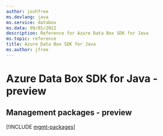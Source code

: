 ```yaml
---
author: joshfree
ms.devlang: java
ms.service: databox
ms.data: 09/01/2022
description: Reference for Azure Data Box SDK for Java
ms.topic: reference
title: Azure Data Box SDK for Java
ms.author: jfree
---
```

# Azure Data Box SDK for Java - preview

## Management packages - preview
[!INCLUDE [mgmt-packages](data-box-mgmt-index.md)]